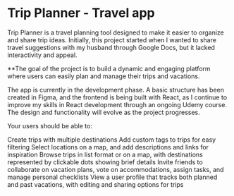 # Trip Planner - Travel app

Trip Planner is a travel planning tool designed to make it easier to organize and share trip ideas. Initially, this project started when I wanted to share travel suggestions with my husband through Google Docs, but it lacked interactivity and appeal.

**The goal of the project is to build a dynamic and engaging platform where users can easily plan and manage their trips and vacations.

The app is currently in the development phase. A basic structure has been created in Figma, and the frontend is being built with React, as I continue to improve my skills in React development through an ongoing Udemy course. The design and functionality will evolve as the project progresses.

Your users should be able to:

Create trips with multiple destinations
Add custom tags to trips for easy filtering
Select locations on a map, and add descriptions and links for inspiration
Browse trips in list format or on a map, with destinations represented by clickable dots showing brief details
Invite friends to collaborate on vacation plans, vote on accommodations, assign tasks, and manage personal checklists
View a user profile that tracks both planned and past vacations, with editing and sharing options for trips
